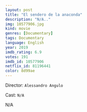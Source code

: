 ```yaml
---
layout: post
title: "El sendero de la anaconda"
description: "N/A.."
img: 10577906.jpg
kind: movie
genres: [Documentary]
tags: Documentary 
language: English
year: 2019
imdb_rating: 6.9
votes: 191
imdb_id: 10577906
netflix_id: 81196441
color: 8d99ae
---
```

Director: `Alessandro Angulo`  

Cast: `N/A` 

N/A